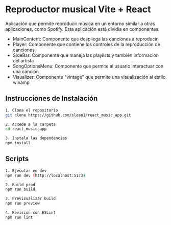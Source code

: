 # Reproductor musical Vite + React

Aplicación que permite reproducir música en un entorno similar a otras aplicaciones, como Spotify. Esta aplicación está dividia en componentes:
- MainContent: Componente que despliega las canciones a reproducir
- Player: Componente que contiene los controles de la reproducción de canciones
- SideBar: Componente que maneja las playlists y también información del artista
- SongOptionsMenu: Componente que permite al usuario interactuar con una canción
- Visualizer: Componente "vintage" que permite una visualización al estilo winamp

## Instrucciones de Instalación

```bash
1. Clona el repositorio
git clone https://github.com/slean1/react_music_app.git

2. Accede a la carpeta
cd react_music_app

3. Instala las dependencias
npm install
```

## Scripts 
```bash
1. Ejecutar en dev
npm run dev (http://localhost:5173)

2. Build prod
npm run build

3. Previsualizar build
npm run preview

4. Revisión con ESLint
npm run lint
```
